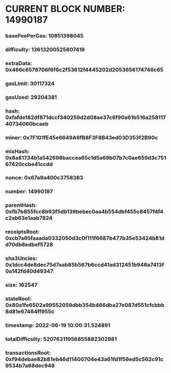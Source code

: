 # CURRENT BLOCK NUMBER: 14990187

### baseFeePerGas: 10851398045
### difficulty: 13613200525807419
### extraData: 0x466c6578706f6f6c2f53612f4445202d2053656174746c65
### gasLimit: 30117324
### gasUsed: 29204381
### hash: 0xfafde182df871dccf340259d2d08ae37c6f90a61b516a25811740734060bcaeb
### miner: 0x7F101fE45e6649A6fB8F3F8B43ed03D353f2B90c
### mixHash: 0x8a81734b1a542698baccea65c1d5a69b07b7c0ae659d3c75167420ccbe41ccdd
### nonce: 0x67a9a400c3758383
### number: 14990187
### parentHash: 0xfb7b855fcc8b93f5db139bebec0aa4b554dbf455c8457f4f4c2ab63e1aab7824
### receiptsRoot: 0xcb7a65faaada0332050d3c0f111f6687b477b35e53424b81dd70db8edbef5728
### sha3Uncles: 0x1dcc4de8dec75d7aab85b567b6ccd41ad312451b948a7413f0a142fd40d49347
### size: 162547
### stateRoot: 0x80a1fe6502a99552059dbb354b466dba27e087d551cfcbbb8d81e67464ff955c
### timestamp: 2022-06-19 10:00:31.524891
### totalDifficulty: 52076311956855882302981
### transactionsRoot: 0xf94debae82b81eb46d11400704e43a61fd1f56ed5c562c91c9534b7a88dec948
